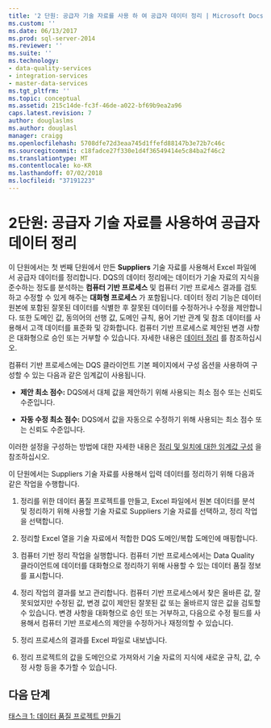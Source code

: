 ```yaml
---
title: '2 단원: 공급자 기술 자료를 사용 하 여 공급자 데이터 정리 | Microsoft Docs'
ms.custom: ''
ms.date: 06/13/2017
ms.prod: sql-server-2014
ms.reviewer: ''
ms.suite: ''
ms.technology:
- data-quality-services
- integration-services
- master-data-services
ms.tgt_pltfrm: ''
ms.topic: conceptual
ms.assetid: 215c14de-fc3f-46de-a022-bf69b9ea2a96
caps.latest.revision: 7
author: douglaslms
ms.author: douglasl
manager: craigg
ms.openlocfilehash: 5708dfe72d3eaa745d1ffefd88147b3e72b7c46c
ms.sourcegitcommit: c18fadce27f330e1d4f36549414e5c84ba2f46c2
ms.translationtype: MT
ms.contentlocale: ko-KR
ms.lasthandoff: 07/02/2018
ms.locfileid: "37191223"
---
```

# <a name="lesson-2-cleansing-supplier-data-using-the-suppliers-knowledge-base"></a>2단원: 공급자 기술 자료를 사용하여 공급자 데이터 정리
  이 단원에서는 첫 번째 단원에서 만든 **Suppliers** 기술 자료를 사용해서 Excel 파일에서 공급자 데이터를 정리합니다. DQS의 데이터 정리에는 데이터가 기술 자료의 지식을 준수하는 정도를 분석하는 **컴퓨터 기반 프로세스** 및 컴퓨터 기반 프로세스 결과를 검토하고 수정할 수 있게 해주는 **대화형 프로세스** 가 포함됩니다. 데이터 정리 기능은 데이터 원본에 포함된 잘못된 데이터를 식별한 후 잘못된 데이터를 수정하거나 수정을 제안합니다. 또한 도메인 값, 동의어의 선행 값, 도메인 규칙, 용어 기반 관계 및 참조 데이터를 사용해서 고객 데이터를 표준화 및 강화합니다. 컴퓨터 기반 프로세스로 제안된 변경 사항은 대화형으로 승인 또는 거부할 수 있습니다. 자세한 내용은 [데이터 정리](http://msdn.microsoft.com/library/gg524800.aspx) 를 참조하십시오.  
  
 컴퓨터 기반 프로세스에는 DQS 클라이언트 기본 페이지에서 구성 옵션을 사용하여 구성할 수 있는 다음과 같은 임계값이 사용됩니다.  
  
-   **제안 최소 점수:** DQS에서 대체 값을 제안하기 위해 사용되는 최소 점수 또는 신뢰도 수준입니다.  
  
-   **자동 수정 최소 점수:** DQS에서 값을 자동으로 수정하기 위해 사용되는 최소 점수 또는 신뢰도 수준입니다.  
  
 이러한 설정을 구성하는 방법에 대한 자세한 내용은 [정리 및 일치에 대한 임계값 구성](http://msdn.microsoft.com/library/hh510415.aspx) 을 참조하십시오.  
  
 이 단원에서는 Suppliers 기술 자료를 사용해서 입력 데이터를 정리하기 위해 다음과 같은 작업을 수행합니다.  
  
1.  정리를 위한 데이터 품질 프로젝트를 만들고, Excel 파일에서 원본 데이터를 분석 및 정리하기 위해 사용할 기술 자료로 Suppliers 기술 자료를 선택하고, 정리 작업을 선택합니다.  
  
2.  정리할 Excel 열을 기술 자료에서 적합한 DQS 도메인/복합 도메인에 매핑합니다.  
  
3.  컴퓨터 기반 정리 작업을 실행합니다. 컴퓨터 기반 프로세스에서는 Data Quality 클라이언트에 데이터를 대화형으로 정리하기 위해 사용할 수 있는 데이터 품질 정보를 표시합니다.  
  
4.  정리 작업의 결과를 보고 관리합니다. 컴퓨터 기반 프로세스에서 찾은 올바른 값, 잘못되었지만 수정된 값, 변경 값이 제안된 잘못된 값 또는 올바르지 않은 값을 검토할 수 있습니다. 변경 사항을 대화형으로 승인 또는 거부하고, 다음으로 수정 필드를 사용해서 컴퓨터 기반 프로세스의 제안을 수정하거나 재정의할 수 있습니다.  
  
5.  정리 프로세스의 결과를 Excel 파일로 내보냅니다.  
  
6.  정리 프로젝트의 값을 도메인으로 가져와서 기술 자료의 지식에 새로운 규칙, 값, 수정 사항 등을 추가할 수 있습니다.  
  
## <a name="next-step"></a>다음 단계  
 [태스크 1: 데이터 품질 프로젝트 만들기](../../2014/tutorials/task-1-creating-a-data-quality-project.md)  
  
  
